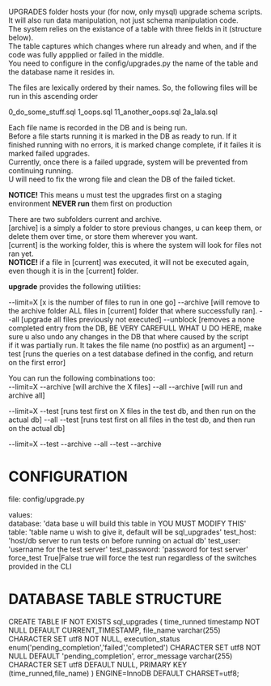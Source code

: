 UPGRADES folder hosts your (for now, only mysql) upgrade schema scripts.  
It will also run data manipulation, not just schema manipulation code.  
The system relies on the existance of a table with three fields in it (structure below).  
The table captures which changes where run already and when, and if the code was fully appplied or failed in the middle.  
You need to configure in the config/upgrades.py the name of the table and the database name it resides in.

The files are lexically ordered by their names.
So, the following files will be run in this ascending order

0_do_some_stuff.sql
1_oops.sql
11_another_oops.sql
2a_lala.sql


Each file name is recorded in the DB and is being run.  
Before a file starts running it is marked in the DB as ready to run.
If it finished running with no errors, it is marked change complete, if it failes it is marked failed upgrades.  
Currently, once there is a failed upgrade, system will be prevented from continuing running.  
U will need to fix the wrong file and clean the DB of the failed ticket.  

**NOTICE!**
This means u must test the upgrades first on a staging environment **NEVER run** them first on production
  
  
There are two subfolders current and archive.  
[archive] is a simply a folder to store previous changes, u can keep them, or delete them over time, or store them wherever you want.  
[current] is the working folder, this is where the system will look for files not ran yet.  
**NOTICE!** if a file in [current] was executed, it will not be executed again, even though it is in the [current] folder.

**upgrade** provides the following utilities:

--limit=X [x is the number of files to run in one go]
--archive [will remove to the archive folder ALL files in [current] folder that where successfully ran].
--all [upgrade all files previously not executed]
--unblock [removes a none completed entry from the DB, BE VERY CAREFULL WHAT U DO HERE, make sure u also undo any changes in the DB that where caused by the script  
           if it was partially run. It takes the file name (no postfix) as an argument]
--test [runs the queries on a test database defined in the config, and return on the first error]

You can run the following combinations too:  
--limit=X --archive [will archive the X files]
--all --archive     [will run and archive all]

--limit=X --test [runs test first on X files in the test db, and then run on the actual db]
--all --test     [runs test first on all files in the test db, and then run on the actual db]

--limit=X --test --archive
--all --test --archive


CONFIGURATION
=============
file: config/upgrade.py  
  
values:  
database:          'data base u will build this table in YOU MUST MODIFY THIS'
table:             'table name u wish to give it, default will be sql_upgrades'
test_host:         'host/db server to run tests on before running on actual db'
test_user:         'username for the test server'
test_password:     'password for test server'
force_test         True|False true will force the test run regardless of the switches provided in the CLI



DATABASE TABLE STRUCTURE
========================
CREATE TABLE IF NOT EXISTS sql_upgrades (
  time_runned timestamp NOT NULL DEFAULT CURRENT_TIMESTAMP,
  file_name varchar(255) CHARACTER SET utf8 NOT NULL,
  execution_status enum('pending_completion','failed','completed') CHARACTER SET utf8 NOT NULL DEFAULT 'pending_completion',
  error_message varchar(255) CHARACTER SET utf8 DEFAULT NULL,
  PRIMARY KEY (time_runned,file_name)
) ENGINE=InnoDB DEFAULT CHARSET=utf8;
